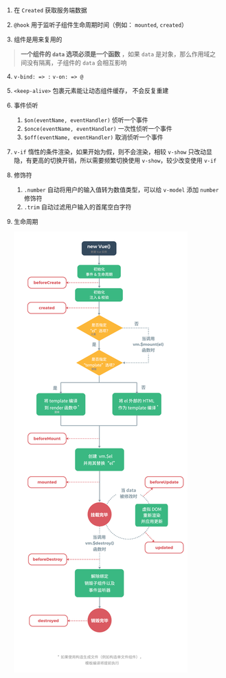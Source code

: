 1. 在 `Created` 获取服务端数据

2. `@hook` 用于监听子组件生命周期时间（例如： `mounted`, `created`）

3. 组件是用来复用的

> **一个组件的 `data` 选项必须是一个函数** ，如果 `data` 是对象，那么作用域之间没有隔离，子组件的 `data` 会相互影响

4. `v-bind: => :`  `v-on: => @`

5. `<keep-alive>` 包裹元素能让动态组件缓存， 不会反复重建

6. 事件侦听
   1. `$on(eventName, eventHandler)` 侦听一个事件
   2. `$once(eventName, eventHandler)` 一次性侦听一个事件
   3. `$off(eventName, eventHandler)` 取消侦听一个事件

7. `v-if` 惰性的条件渲染，如果开始为假，则不会渲染，相较 `v-show` 只改动显隐，有更高的切换开销，所以需要频繁切换使用 `v-show`，较少改变使用 `v-if`

8. 修饰符

   1. `.number` 自动将用户的输入值转为数值类型，可以给 `v-model` 添加 `number` 修饰符
   2. `.trim` 自动过滤用户输入的首尾空白字符

9. 生命周期

   ![Vue 实例生命周期](../../res/imgs/001lifecycle.png)

